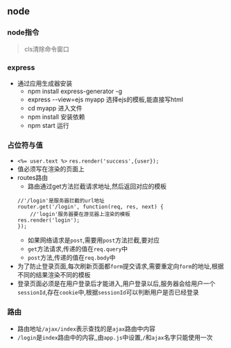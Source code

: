 ## node
### node指令
> cls清除命令窗口
### express
+ 通过应用生成器安装
  - npm install express-generator -g
  - express --view=ejs myapp   选择ejs的模板,能直接写html
  - cd myapp 进入文件
  - npm install 安装依赖
  - npm start 运行
### 占位符与值
 + `<%= user.text %>`  `res.render('success',{user});`
 + 值必须写在渲染的页面上
 + routes路由
   - 路由通过get方法拦截请求地址,然后返回对应的模板
    ```
    //'/login'是服务器拦截的url地址
    router.get('/login', function(req, res, next) {
        //'login'服务器要在游览器上渲染的模板
    res.render('login');
    });
    ```
    - 如果网络请求是`post`,需要用`post`方法拦截,要对应
    - `get`方法请求,传递的值在`req.query`中
    - `post`方法,传递的值在`req.body`中
+ 为了防止登录页面,每次刷新页面都`form`提交请求,需要重定向`form`的地址,根据不同的结果渲染不同的模板
+ 登录页面必须是在用户登录后才能进入,用户登录以后,服务器会给用户一个`sessionId`,存在`cookie`中,根据`sessionId`可以判断用户是否已经登录

### 路由
+ 路由地址`/ajax/index`表示查找的是`ajax`路由中内容
+ `/login`是`index`路由中的内容,,由`app.js`中设置,`/`和`ajax`名字只能使用一次